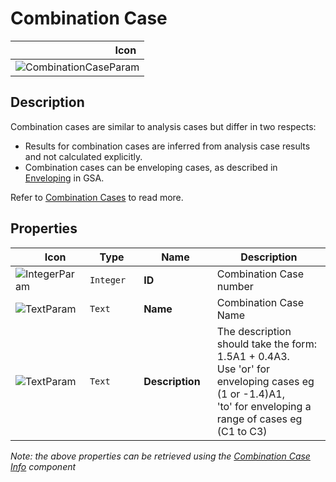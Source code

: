 # Combination Case
<!--- This file has been auto-generated, do not change it manually! Edit the generator here: https://github.com/arup-group/GSA-Grasshopper/tree/main/DocsGeneration --->

|<img width="150"/> Icon |
| ----------- |
|![CombinationCaseParam](./images/CombinationCaseParam.png) |

## Description

Combination cases are similar to analysis cases but differ in two respects:
- Results for combination cases are inferred from analysis case results and not calculated explicitly.
- Combination cases can be enveloping cases, as described in [Enveloping](/references/envelopingingsa.md) in GSA.

Refer to [Combination Cases](/references/hidr-data-comb-case.md) to read more.



## Properties

|<img width="20"/> Icon |<img width="200"/> Type |<img width="200"/> Name |<img width="1000"/> Description |
| ----------- | ----------- | ----------- | ----------- |
|![IntegerParam](./images/IntegerParam.png) |`Integer` |**ID** |Combination Case number |
|![TextParam](./images/TextParam.png) |`Text` |**Name** |Combination Case Name |
|![TextParam](./images/TextParam.png) |`Text` |**Description** |The description should take the form: 1.5A1 + 0.4A3.<br />Use 'or' for enveloping cases eg (1 or -1.4)A1,<br />'to' for enveloping a range of cases eg (C1 to C3) |

_Note: the above properties can be retrieved using the [Combination Case Info](gsagh-combination-case-info-component.md) component_
